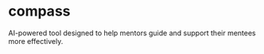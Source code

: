 # compass
AI-powered tool designed to help mentors guide and support their mentees more effectively.
